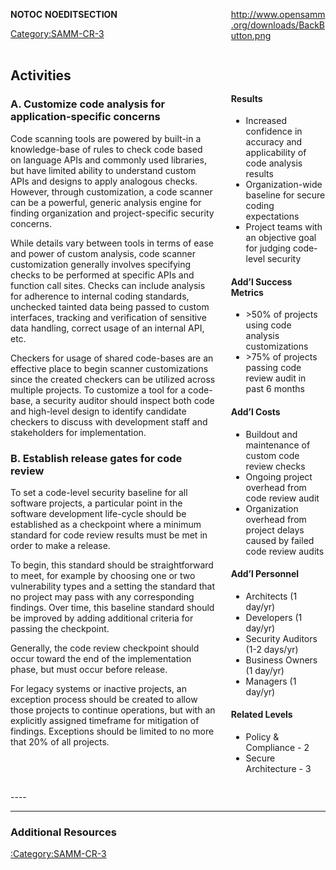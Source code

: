 <div style="float:left; width:65%;">

</div>

<div style="float:right; width:30%;">

[<http://www.opensamm.org/downloads/BackButton.png>](http://www.owasp.org/index.php/SAMM_-_Verification)

</div>

<div style="width:100%; float:left;">

<div style="width:30%; float:right; padding-top:50px; padding-left:10px;">

#### Results

  - Increased confidence in accuracy and applicability of code analysis
    results
  - Organization-wide baseline for secure coding expectations
  - Project teams with an objective goal for judging code-level security

#### Add’l Success Metrics

  - \>50% of projects using code analysis customizations
  - \>75% of projects passing code review audit in past 6 months

#### Add’l Costs

  - Buildout and maintenance of custom code review checks
  - Ongoing project overhead from code review audit
  - Organization overhead from project delays caused by failed code
    review audits

#### Add’l Personnel

  - Architects (1 day/yr)
  - Developers (1 day/yr)
  - Security Auditors (1-2 days/yr)
  - Business Owners (1 day/yr)
  - Managers (1 day/yr)

#### Related Levels

  - Policy & Compliance - 2
  - Secure Architecture - 3

</div>

<div style="float:left; width:65%;">

## Activities

### A. Customize code analysis for application-specific concerns

Code scanning tools are powered by built-in a knowledge-base of rules to
check code based on language APIs and commonly used libraries, but have
limited ability to understand custom APIs and designs to apply analogous
checks. However, through customization, a code scanner can be a
powerful, generic analysis engine for finding organization and
project-specific security concerns.

While details vary between tools in terms of ease and power of custom
analysis, code scanner customization generally involves specifying
checks to be performed at specific APIs and function call sites. Checks
can include analysis for adherence to internal coding standards,
unchecked tainted data being passed to custom interfaces, tracking and
verification of sensitive data handling, correct usage of an internal
API, etc.

Checkers for usage of shared code-bases are an effective place to begin
scanner customizations since the created checkers can be utilized across
multiple projects. To customize a tool for a code-base, a security
auditor should inspect both code and high-level design to identify
candidate checkers to discuss with development staff and stakeholders
for implementation.

### B. Establish release gates for code review

To set a code-level security baseline for all software projects, a
particular point in the software development life-cycle should be
established as a checkpoint where a minimum standard for code review
results must be met in order to make a release.

To begin, this standard should be straightforward to meet, for example
by choosing one or two vulnerability types and a setting the standard
that no project may pass with any corresponding findings. Over time,
this baseline standard should be improved by adding additional criteria
for passing the checkpoint.

Generally, the code review checkpoint should occur toward the end of the
implementation phase, but must occur before release.

For legacy systems or inactive projects, an exception process should be
created to allow those projects to continue operations, but with an
explicitly assigned timeframe for mitigation of findings. Exceptions
should be limited to no more that 20% of all projects.

</div>

</div>

<div style="float:left; width:100%;">




\----

-----

### Additional Resources

[:Category:SAMM-CR-3](:Category:SAMM-CR-3 "wikilink")

</div>

__NOTOC__ __NOEDITSECTION__

[Category:SAMM-CR-3](Category:SAMM-CR-3 "wikilink")